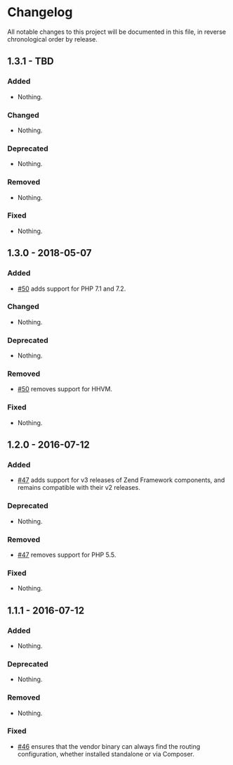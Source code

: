 # Changelog

All notable changes to this project will be documented in this file, in reverse chronological order by release.

## 1.3.1 - TBD

### Added

- Nothing.

### Changed

- Nothing.

### Deprecated

- Nothing.

### Removed

- Nothing.

### Fixed

- Nothing.

## 1.3.0 - 2018-05-07

### Added

- [#50](https://github.com/zfcampus/zf-deploy/pull/50) adds support for PHP 7.1 and 7.2.

### Changed

- Nothing.

### Deprecated

- Nothing.

### Removed

- [#50](https://github.com/zfcampus/zf-deploy/pull/50) removes support for HHVM.

### Fixed

- Nothing.

## 1.2.0 - 2016-07-12

### Added

- [#47](https://github.com/zfcampus/zf-deploy/pull/47) adds support for v3
  releases of Zend Framework components, and remains compatible with their v2
  releases.

### Deprecated

- Nothing.

### Removed

- [#47](https://github.com/zfcampus/zf-deploy/pull/47) removes support for PHP 5.5.

### Fixed

- Nothing.

## 1.1.1 - 2016-07-12

### Added

- Nothing.

### Deprecated

- Nothing.

### Removed

- Nothing.

### Fixed

- [#46](https://github.com/zfcampus/zf-deploy/pull/46) ensures that the vendor
  binary can always find the routing configuration, whether installed standalone
  or via Composer.
